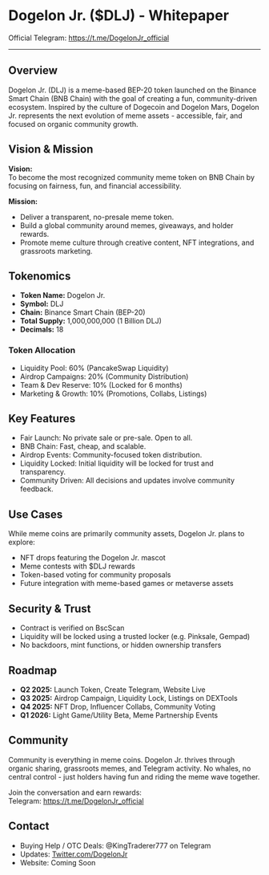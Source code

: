 # Dogelon Jr. ($DLJ) - Whitepaper

Official Telegram: https://t.me/DogelonJr_official

---

## Overview
Dogelon Jr. (DLJ) is a meme-based BEP-20 token launched on the Binance Smart Chain (BNB Chain) with the goal of creating a fun, community-driven ecosystem. Inspired by the culture of Dogecoin and Dogelon Mars, Dogelon Jr. represents the next evolution of meme assets - accessible, fair, and focused on organic community growth.

## Vision & Mission

**Vision:**  
To become the most recognized community meme token on BNB Chain by focusing on fairness, fun, and financial accessibility.

**Mission:**
- Deliver a transparent, no-presale meme token.
- Build a global community around memes, giveaways, and holder rewards.
- Promote meme culture through creative content, NFT integrations, and grassroots marketing.

## Tokenomics
- **Token Name:** Dogelon Jr.  
- **Symbol:** DLJ  
- **Chain:** Binance Smart Chain (BEP-20)  
- **Total Supply:** 1,000,000,000 (1 Billion DLJ)  
- **Decimals:** 18  

### Token Allocation
- Liquidity Pool: 60% (PancakeSwap Liquidity)  
- Airdrop Campaigns: 20% (Community Distribution)  
- Team & Dev Reserve: 10% (Locked for 6 months)  
- Marketing & Growth: 10% (Promotions, Collabs, Listings)  

## Key Features
- Fair Launch: No private sale or pre-sale. Open to all.  
- BNB Chain: Fast, cheap, and scalable.  
- Airdrop Events: Community-focused token distribution.  
- Liquidity Locked: Initial liquidity will be locked for trust and transparency.  
- Community Driven: All decisions and updates involve community feedback.  

## Use Cases
While meme coins are primarily community assets, Dogelon Jr. plans to explore:
- NFT drops featuring the Dogelon Jr. mascot  
- Meme contests with $DLJ rewards  
- Token-based voting for community proposals  
- Future integration with meme-based games or metaverse assets  

## Security & Trust
- Contract is verified on BscScan  
- Liquidity will be locked using a trusted locker (e.g. Pinksale, Gempad)  
- No backdoors, mint functions, or hidden ownership transfers  

## Roadmap
- **Q2 2025:** Launch Token, Create Telegram, Website Live  
- **Q3 2025:** Airdrop Campaign, Liquidity Lock, Listings on DEXTools  
- **Q4 2025:** NFT Drop, Influencer Collabs, Community Voting  
- **Q1 2026:** Light Game/Utility Beta, Meme Partnership Events  

## Community
Community is everything in meme coins. Dogelon Jr. thrives through organic sharing, grassroots memes, and Telegram activity. No whales, no central control - just holders having fun and riding the meme wave together.

Join the conversation and earn rewards:  
Telegram: https://t.me/DogelonJr_official  

## Contact
- Buying Help / OTC Deals: @KingTraderer777 on Telegram  
- Updates: [Twitter.com/DogelonJr](https://twitter.com/DogelonJr)  
- Website: Coming Soon  
